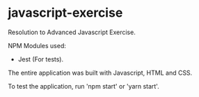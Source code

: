 # javascript-exercise

Resolution to Advanced Javascript Exercise.

NPM Modules used:
- Jest (For tests).

The entire application was built with Javascript, HTML and CSS.

To test the application, run 'npm start' or 'yarn start'.
